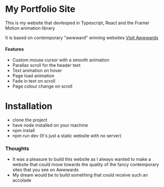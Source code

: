 # My Portfolio Site

This is my website that devleoped in Typescript, React and the Framer Motion animation library

It is based on contemporary "awwward" winning websites
[Visit Awwwards](https://www.awwwards.com/)

#### Features
- Custom mouse cursor with a smooth animation
- Parallax scroll for the header text
- Text animation on hover
- Page load animation
- Fade in text on scroll
- Page colour change on scroll

# Installation
- clone the project
- have node installed on your machine
- npm install 
- npm run dev (It's just a static website with no server)

### Thoughts
- It was a pleasure to build this website as I always wanted to make a website that could move towards the quality of the fancy contemporary sites that you see on Awwwards
- My dream would be to build something that could receive such an accolade
